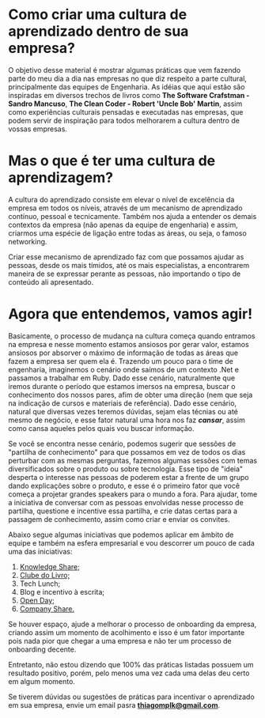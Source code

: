 # Como criar uma cultura de aprendizado dentro de sua empresa?

O objetivo desse material é mostrar algumas práticas que vem fazendo parte do meu dia a dia nas empresas no que diz respeito a parte cultural, principalmente das equipes de Engenharia. As idéias que aqui estão são inspiradas em diversos trechos de livros como **The Software Crafstman - Sandro Mancuso**, **The Clean Coder - Robert 'Uncle Bob' Martin**, assim como experiências culturais pensadas e executadas nas empresas, que podem servir de inspiração para todos melhorarem a cultura dentro de vossas empresas.

# Mas o que é ter uma cultura de aprendizagem?

A cultura do aprendizado consiste em elevar o nível de excelência da empresa em todos os níveis, através de um mecanismo de aprendizado contínuo, pessoal e tecnicamente. Também nos ajuda a entender os demais contextos da empresa (não apenas da equipe de engenharia) e assim, criarmos uma espécie de ligação entre todas as áreas, ou seja, o famoso networking. 

Criar esse mecanismo de aprendizado faz com que possamos ajudar as pessoas, desde os mais tímidos, até os mais especialistas, a encontrarem maneira de se expressar perante as pessoas, não importando o tipo de conteúdo ali apresentado.

# Agora que entendemos, vamos agir!

Basicamente, o processo de mudança na cultura começa quando entramos na empresa e nesse momento estamos ansiosos por gerar valor, estamos ansiosos por absorver o máximo de informação de todas as áreas que fazem a empresa ser quem ela é. Trazendo um pouco para o time de engenharia, imaginemos o cenário onde saímos de um contexto .Net e passamos a trabalhar em Ruby. Dado esse cenário, naturalmente que iremos durante o período que estamos imersos na empresa, buscar o conhecimento dos nossos pares, afim de obter uma direção (nem que seja na indicação de cursos e materiais de referência). Dado esse cenário, natural que diversas vezes teremos dúvidas, sejam elas técnias ou até mesmo de negócio, e esse fator natural uma hora nos faz ***cansar***, assim como cansa aqueles pelos quais vou buscar informação.

Se você se encontra nesse cenário, podemos sugerir que sessões de "partilha de conhecimento" para que possamos em vez de todos os dias perturbar com as mesmas perguntas, fazemos algumas sessões com temas diversificados sobre o produto ou sobre tecnologia. Esse tipo de "ideia" desperta o interesse nas pessoas de poderem estar a frente de um grupo dando explicações sobre o produto, e esse é o primeiro fator que você começa a projetar grandes speakers para o mundo a fora. Para ajudar, tome a iniciativa de conversar com as pessoas envolvidas nesse processo de partilha, questione e incentive essa partilha, e crie datas certas para a passagem de conhecimento, assim como criar e enviar os convites.

Abaixo segue algumas iniciativas que podemos aplicar em âmbito de equipe e também na esfera empresarial e vou descorrer um pouco de cada uma das iniciativas: 

1. [Knowledge Share;](https://github.com/thiagomarquessp/cultura-do-aprendizado/blob/master/knowledge-share.md)
2. [Clube do Livro;](https://github.com/thiagomarquessp/cultura-do-aprendizado/blob/master/clube-do-livro.md)
3. Tech Lunch;
4. Blog e incentivo à escrita;
5. [Open Day;](https://github.com/thiagomarquessp/cultura-do-aprendizado/blob/master/open-day.md)
6. [Company Share.](https://github.com/thiagomarquessp/cultura-do-aprendizado/blob/master/company-share.md)

Se houver espaço, ajude a melhorar o processo de onboarding da empresa, criando assim um momento de acolhimento e isso é um fator importante pois nada pior que chegar a uma empresa e não ter um processo de onboarding decente. 

Entretanto, não estou dizendo que 100% das práticas listadas possuem um resultado positivo, porém, pelo menos uma vez cada uma delas deu certo em algum momento.

Se tiverem dúvidas ou sugestões de práticas para incentivar o aprendizado em sua empresa, envie um email pasra **thiagomplk@gmail.com**.